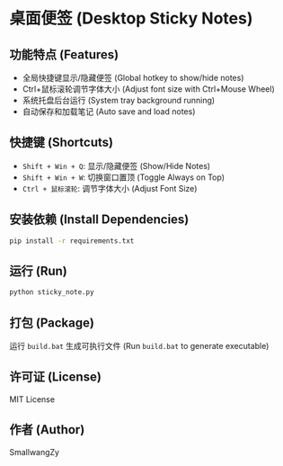 # 桌面便签 (Desktop Sticky Notes)

## 功能特点 (Features)

- 全局快捷键显示/隐藏便签 (Global hotkey to show/hide notes)
- Ctrl+鼠标滚轮调节字体大小 (Adjust font size with Ctrl+Mouse Wheel)
- 系统托盘后台运行 (System tray background running)
- 自动保存和加载笔记 (Auto save and load notes)

## 快捷键 (Shortcuts)

- `Shift + Win + Q`: 显示/隐藏便签 (Show/Hide Notes)
- `Shift + Win + W`: 切换窗口置顶 (Toggle Always on Top)
- `Ctrl + 鼠标滚轮`: 调节字体大小 (Adjust Font Size)

## 安装依赖 (Install Dependencies)

```bash
pip install -r requirements.txt
```

## 运行 (Run)

```bash
python sticky_note.py
```

## 打包 (Package)

运行 `build.bat` 生成可执行文件 (Run `build.bat` to generate executable)

## 许可证 (License)

MIT License

## 作者 (Author)

SmallwangZy

